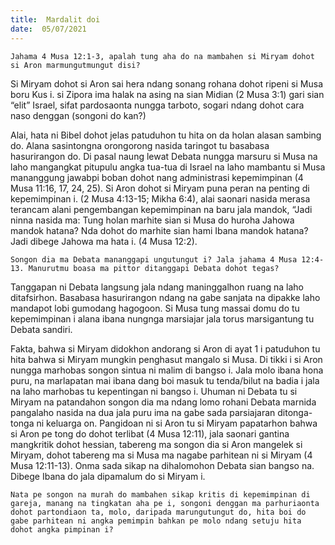 ```yaml
---
title:  Mardalit doi
date:  05/07/2021
---
```


`Jahama 4 Musa 12:1-3, apalah tung aha do na mambahen si Miryam dohot si Aron marmungutmungut disi?`

Si Miryam dohot si Aron sai hera ndang sonang rohana dohot ripeni si Musa boru Kus i. si Zipora ima halak na asing na sian Midian (2 Musa 3:1) gari sian “elit” Israel, sifat pardosaonta nungga tarboto, sogari ndang dohot cara naso denggan (songoni do kan?)

Alai, hata ni Bibel dohot jelas patuduhon tu hita on da holan alasan sambing do. Alana sasintongna orongorong nasida taringot tu basabasa hasurirangon do. Di pasal naung lewat Debata nungga marsuru si Musa na laho mangangkat pitupulu angka tua-tua di Israel na laho mambantu si Musa mananggung jawabpi boban dohot nang administrasi kepemimpinan (4 Musa 11:16, 17, 24, 25). Si Aron dohot si Miryam puna peran na penting di kepemimpinan i. (2 Musa 4:13-15; Mikha 6:4), alai saonari nasida merasa terancam alani pengembangan kepemimpinan na baru jala mandok, “Jadi ninna nasida ma: Tung holan marhite sian si Musa do huroha Jahowa mandok hatana? Nda dohot do marhite sian hami Ibana mandok hatana? Jadi dibege Jahowa ma hata i. (4 Musa 12:2).

`Songon dia ma Debata mananggapi ungutungut i? Jala jahama 4 Musa 12:4-13. Manurutmu boasa ma pittor ditanggapi Debata dohot tegas?`

Tanggapan ni Debata langsung jala ndang maninggalhon ruang na laho ditafsirhon. Basabasa hasurirangon ndang na gabe sanjata na dipakke laho mandapot lobi gumodang hagogoon. Si Musa tung massai domu do tu kepemimpinan i alana ibana nungnga marsiajar jala torus marsigantung tu Debata sandiri.

Fakta, bahwa si Miryam didokhon andorang si Aron di ayat 1 i patuduhon tu hita bahwa si Miryam mungkin penghasut mangalo si Musa. Di tikki i si Aron nungga marhobas songon sintua ni malim di bangso i. Jala molo ibana hona puru, na marlapatan mai ibana dang boi masuk tu tenda/bilut na badia i jala na laho marhobas tu kepentingan ni bangso i. Uhuman ni Debata tu si Miryam na patandahon songon dia ma ndang lomo rohani Debata marnida pangalaho nasida na dua jala puru ima na gabe sada parsiajaran ditonga-tonga ni keluarga on. Pangidoan ni si Aron tu si Miryam papatarhon bahwa si Aron pe tong do dohot terlibat (4 Musa 12:11), jala saonari gantina mangkritik dohot hessian, tabereng ma songon dia si Aron mangelek si Miryam, dohot tabereng ma si Musa ma nagabe parhitean ni si Miryam (4 Musa 12:11-13). Onma sada sikap na dihalomohon Debata sian bangso na. Dibege Ibana do jala dipamalum do si Miryam i.

`Nata pe songon na murah do mambahen sikap kritis di kepemimpinan di gareja, manang na tingkatan aha pe i, songoni denggan ma parhuriaonta dohot partondiaon ta, molo, daripada marungutungut do, hita boi do gabe parhitean ni angka pemimpin bahkan pe molo ndang setuju hita dohot angka pimpinan i?`